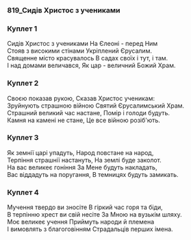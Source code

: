 ### 819_Сидів Христос з учениками
### Куплет 1
Сидів Христос з учениками На Єлеоні - перед Ним <br/>Стояв з високими стінами Укріплений Єрусалим. <br/>Священне місто красувалось В садах своїх і тут, і там. <br/>І над домами величався, Як цар - величний Божий Храм.
### Куплет 2
Своєю показав рукою, Сказав Христос ученикам: <br/>Зруйнують страшною війною Святий Єрусалимський Храм. <br/>Страшний великий час настане, Помір і голоди будуть. <br/>Камня на камені не стане, Це все війною розіб'ють.
### Куплет 3
Як земнії царі упадуть, Народ повстане на народ,<br/>Терпіння страшнії настануть, На землі буде заколот.<br/>На вас великеє гоніння За Мене будуть накладать,<br/>Вас віддадуть на поругання, В темницях будуть замикать.
### Куплет 4
Мучення твердо ви зносіте В гіркий час горя та біди, <br/>В терпінню хрест ви свій несіте За Мною на вузькім шляху. <br/>Моє великеє учення Приймуть народи й племена <br/>І вимовлять з благоговінням Страдальців перших імена.
